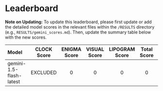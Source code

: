 # Leaderboard

**Note on Updating:** To update this leaderboard, please first update or add the detailed model scores in the relevant files within the `/RESULTS` directory (e.g., `RESULTS/gemini_scores.md`). Then, update the summary table below with the new scores.

| Model | CLOCK Score | ENIGMA Score | VISUAL Score | LIPOGRAM Score | Total Score | Benchmark Version |
| :--- | :---: | :---: | :---: | :---: | :---: | :---: |
| gemini-1.5-flash-latest | EXCLUDED | 0 | 0 | 0 | 0 | N/A |
